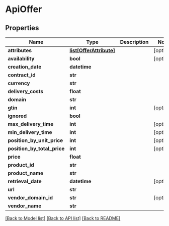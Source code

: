 # ApiOffer

## Properties
Name | Type | Description | Notes
------------ | ------------- | ------------- | -------------
**attributes** | [**list[OfferAttribute]**](OfferAttribute.md) |  | [optional] 
**availability** | **bool** |  | [optional] 
**creation_date** | **datetime** |  | 
**contract_id** | **str** |  | 
**currency** | **str** |  | 
**delivery_costs** | **float** |  | 
**domain** | **str** |  | 
**gtin** | **int** |  | [optional] 
**ignored** | **bool** |  | 
**max_delivery_time** | **int** |  | [optional] 
**min_delivery_time** | **int** |  | [optional] 
**position_by_unit_price** | **int** |  | [optional] 
**position_by_total_price** | **int** |  | [optional] 
**price** | **float** |  | 
**product_id** | **str** |  | 
**product_name** | **str** |  | 
**retrieval_date** | **datetime** |  | [optional] 
**url** | **str** |  | 
**vendor_domain_id** | **str** |  | [optional] 
**vendor_name** | **str** |  | 

[[Back to Model list]](../README.md#documentation-for-models) [[Back to API list]](../README.md#documentation-for-api-endpoints) [[Back to README]](../README.md)


